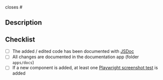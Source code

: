 <!-- Is your PR related to an issue? Then please link it via the "closes #" below. Else, remove it. -->

closes #

## Description

<!-- Briefly describe the changes of this PR. -->

## Checklist

- [ ] The added / edited code has been documented with [JSDoc](https://jsdoc.app/about-getting-started)
- [ ] All changes are documented in the documentation app (folder `apps/docs`)
- [ ] If a new component is added, at least one [Playwright screenshot test](https://github.com/SchwarzIT/onyx/actions/workflows/playwright-screenshots.yml) is added
